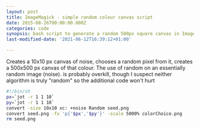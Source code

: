 ```yaml
---
layout: post
title: ImageMagick - simple random colour canvas script
date: 2015-08-26T00:00:00.000Z
categories: code
synopsis: bash script to generate a random 500px square canvas in ImageMagick
last-modified-date: '2021-06-12T16:39:12+01:00'

---
```


Creates a 10x10 px canvas of noise, chooses a random pixel from it, creates a 500x500 px canvas of that colour.  The use of random on an essentially random image (noise). is probably overkill, though I suspect neither algorithm is truly "random" so the additional code won't hurt

```bash
#!/bin/sh
px=`jot -r 1 1 10`
py=`jot -r 1 1 10`
convert -size 10x10 xc: +noise Random seed.png
convert seed.png -fx 'p{'$px','$py'}' -scale 5000% colorChoice.png
rm seed.png
```

